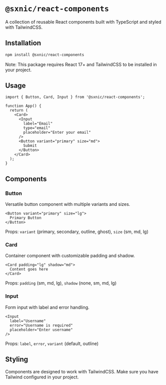 # `@sxnic/react-components`

A collection of reusable React components built with TypeScript and styled with TailwindCSS.

## Installation

```bash
npm install @sxnic/react-components
```

Note: This package requires React 17+ and TailwindCSS to be installed in your project.

## Usage

```tsx
import { Button, Card, Input } from '@sxnic/react-components';

function App() {
  return (
    <Card>
      <Input 
        label="Email" 
        type="email" 
        placeholder="Enter your email" 
      />
      <Button variant="primary" size="md">
        Submit
      </Button>
    </Card>
  );
}
```

## Components

### Button

Versatile button component with multiple variants and sizes.

```tsx
<Button variant="primary" size="lg">
  Primary Button
</Button>
```

Props: `variant` (primary, secondary, outline, ghost), `size` (sm, md, lg)

### Card

Container component with customizable padding and shadow.

```tsx
<Card padding="lg" shadow="md">
  Content goes here
</Card>
```

Props: `padding` (sm, md, lg), `shadow` (none, sm, md, lg)

### Input

Form input with label and error handling.

```tsx
<Input 
  label="Username" 
  error="Username is required"
  placeholder="Enter username"
/>
```

Props: `label`, `error`, `variant` (default, outline)

## Styling

Components are designed to work with TailwindCSS. Make sure you have Tailwind configured in your project.
